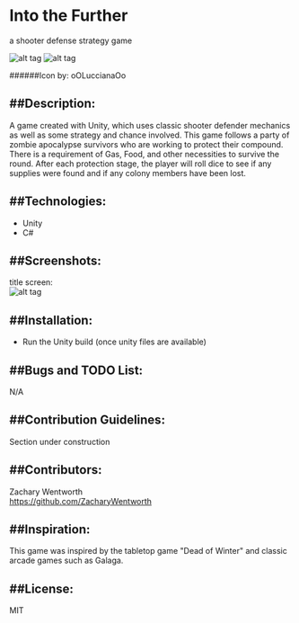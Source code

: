 # Into the Further
a shooter defense strategy game

![alt tag](http://i.imgur.com/rHhpty1.gif)
![alt tag](http://i.imgur.com/zmR23Lr.gif)

######Icon by: oOLuccianaOo

##Description:
---------------
A game created with Unity, which uses classic shooter defender mechanics as well as some strategy and chance involved. This game follows a party of zombie apocalypse survivors who are working to protect their compound. There is a requirement of Gas, Food, and other necessities to survive the round. After each protection stage, the player will roll dice to see if any supplies were found and if any colony members have been lost.

##Technologies:
---------------
+ Unity
+ C#

##Screenshots:
---------------
title screen:<br />
![alt tag](http://i.imgur.com/H81hFl6.gif)

##Installation:
---------------
+ Run the Unity build (once unity files are available)

##Bugs and TODO List:
---------------
N/A

##Contribution Guidelines:
---------------
Section under construction

##Contributors:
---------------
Zachary Wentworth<br />
https://github.com/ZacharyWentworth

##Inspiration:
---------------
This game was inspired by the tabletop game "Dead of Winter" and classic arcade games such as Galaga.

##License:
---------------
MIT

